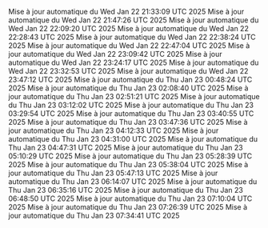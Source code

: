 Mise à jour automatique du Wed Jan 22 21:33:09 UTC 2025
Mise à jour automatique du Wed Jan 22 21:47:26 UTC 2025
Mise à jour automatique du Wed Jan 22 22:09:20 UTC 2025
Mise à jour automatique du Wed Jan 22 22:28:43 UTC 2025
Mise à jour automatique du Wed Jan 22 22:38:24 UTC 2025
Mise à jour automatique du Wed Jan 22 22:47:04 UTC 2025
Mise à jour automatique du Wed Jan 22 23:09:42 UTC 2025
Mise à jour automatique du Wed Jan 22 23:24:17 UTC 2025
Mise à jour automatique du Wed Jan 22 23:32:53 UTC 2025
Mise à jour automatique du Wed Jan 22 23:47:12 UTC 2025
Mise à jour automatique du Thu Jan 23 00:48:24 UTC 2025
Mise à jour automatique du Thu Jan 23 02:08:40 UTC 2025
Mise à jour automatique du Thu Jan 23 02:51:21 UTC 2025
Mise à jour automatique du Thu Jan 23 03:12:02 UTC 2025
Mise à jour automatique du Thu Jan 23 03:29:54 UTC 2025
Mise à jour automatique du Thu Jan 23 03:40:55 UTC 2025
Mise à jour automatique du Thu Jan 23 03:47:36 UTC 2025
Mise à jour automatique du Thu Jan 23 04:12:33 UTC 2025
Mise à jour automatique du Thu Jan 23 04:31:00 UTC 2025
Mise à jour automatique du Thu Jan 23 04:47:31 UTC 2025
Mise à jour automatique du Thu Jan 23 05:10:29 UTC 2025
Mise à jour automatique du Thu Jan 23 05:28:39 UTC 2025
Mise à jour automatique du Thu Jan 23 05:38:04 UTC 2025
Mise à jour automatique du Thu Jan 23 05:47:13 UTC 2025
Mise à jour automatique du Thu Jan 23 06:14:07 UTC 2025
Mise à jour automatique du Thu Jan 23 06:35:16 UTC 2025
Mise à jour automatique du Thu Jan 23 06:48:50 UTC 2025
Mise à jour automatique du Thu Jan 23 07:10:04 UTC 2025
Mise à jour automatique du Thu Jan 23 07:26:39 UTC 2025
Mise à jour automatique du Thu Jan 23 07:34:41 UTC 2025
